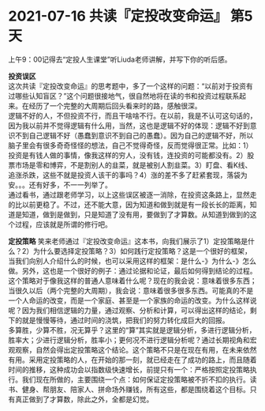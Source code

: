 # 2021-07-16 共读『定投改变命运』 第5天
上午9：00记得去“定投人生课堂”听Liuda老师讲解，并写下你的听后感。

**投资误区**  
这次共读『定投改变命运』的思考题中，多了一个这样的问题：“以前对于投资有过哪些认知盲区？”这个问题很接地气，很自然地将在读的书和投资过程联系起来。在经历了一个完整的大周期后回头看来时的路，感触很深。  
逻辑不好的人，不但投资不行，而且干啥啥不行。在以前，我是不认可这句话的，因为我以前并不觉得逻辑有什么用，当然，这也是逻辑不好的体现：逻辑不好到意识不到自己逻辑不好（愚蠢到意识不到自己的愚蠢）。因为自己的逻辑不好，所以脑子里会有很多奇奇怪怪的想法，自己不觉得奇怪，反而觉得很正常。比如：1）投资是有钱人做的事情，像我这样的穷人，没有钱，连投资的可能都没有。2）股票市场是零和博弈，不是割别人的韭菜，就是被别人割韭菜。3）盯盘、看K线、追涨杀跌，这些不就是投资人该干的事吗？4）涨的差不多了赶紧套现，落袋为安。。。还有好多，不一一列举了。  
通过看书，通过跟老师学习，以上这些误区被逐一消除，在投资这条路上，显然走的比以前更稳了。不过，还不能大意，因为知道和做到就是有一段长长的距离，知道是知道，做到是做到，只是知道了没有用，要做到了才算数。从知道到做到的这个过程，应该就是所谓的修行吧。

**定投策略**
笑来老师通过『定投改变命运』这本书，向我们展示了1）定投策略是什么？2）为什么要选择定投策略？3）如何践行定投策略？这是一个很好的框架，当我们向别人介绍什么的时候，也可以采用这样的框架：是什么-》为什么-》怎么做。另外，这也是一个很好的例子：通过论据和论证，最后如何得到结论的过程。  
这个策略对于像我这样的普通人意味着什么呢？现在的我会说：意味着很多东西；当很久以后（两个完整的大周期），我会说：意味着很多很多东西。可能真的不是一个人命运的改变，而是一个家庭、甚至是一个家族的命运的改变。为什么这样说呢？因为我们相信逻辑的力量，通过观察、分析和计算，可以得出这样的结论，剩下的就是慢慢等待，通过时间的浇筑，把我们的努力转化成巨大的回报。  
多算胜，少算不胜，况无算乎？这里的“算”其实就是逻辑分析，多进行逻辑分析，胜率大；少进行逻辑分析，胜率小；更何况不进行逻辑分析呢？通过长期视角和宏观观察，自然会得出定投策略这个结论。这个策略不只是在现在有用，在未来依然有用。采用定投策略的人，在开始的那一刻，就已经走在了成功的路上，而且随着时间的推移，这种成功会以指数级快速增长，前提只有一个：严格按照定投策略执行。我们现在所做的，主要围绕一个点：如何保证定投策略被不折不扣的执行。读书、健身、帮朋友、陪家人、拼命场外赚钱，所有这些，都是围绕着这个目标。只有真正做到了才算数，除此之外，全都是幻觉。
